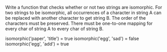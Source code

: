 Write a function that checks whether or not two strings are isomorphic.
For two strings to be isomorphic, all occurrences of a character in string A can be replaced with another character to get string B. The order of the characters must be preserved. There must be one-to-one mapping for every char of string A to every char of string B.

isomorphic('paper', 'title') = true
isomorphic('egg', 'sad') = false
isomorphic('egg', 'add') = true
